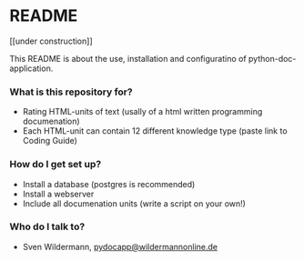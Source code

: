 # README #

[[under construction]]

This README is about the use, installation and configuratino of python-doc-application.

### What is this repository for? ###

* Rating HTML-units of text (usally of a html written programming documenation)
* Each HTML-unit can contain 12 different knowledge type (paste link to Coding Guide)

### How do I get set up? ###

* Install a database (postgres is recommended)
* Install a webserver
* Include all documenation units (write a script on your own!)

### Who do I talk to? ###

* Sven Wildermann, pydocapp@wildermannonline.de
